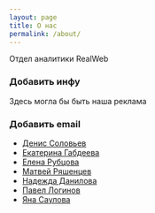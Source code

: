 ```yaml
---
layout: page
title: О нас
permalink: /about/
---
```


Отдел аналитики RealWeb

### Добавить инфу

Здесь могла бы быть наша реклама

### Добавить email

+ [Денис Соловьев](mailto:solovyev@realweb.ru>)
+ [Екатерина Габдеева](mailto:gabdeeva@realweb.ru)
+ [Елена Рубцова](mailto:rubcova@realweb.ru)
+ [Матвей Ряшенцев](mailto:ryashencev@realweb.ru)
+ [Надежда Данилова](mailto:danilova@realweb.ru)
+ [Павел Логинов](mailto:loginov@realweb.ru)
+ [Яна Саулова](mailto:saulova@realweb.ru)
